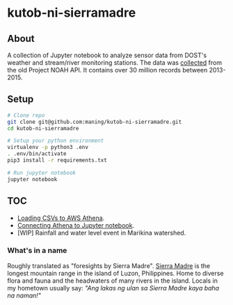 # kutob-ni-sierramadre

## About

A collection of Jupyter notebook to analyze sensor data from DOST's weather and stream/river monitoring stations.
The data was [collected](https://github.com/mbasa/dostSensor/) from the old Project NOAH API.  It contains over 30 million records between 2013-2015.

## Setup

```sh
# Clone repo
git clone git@github.com:maning/kutob-ni-sierramadre.git
cd kutob-ni-sierramadre

# Setup your python environment
virtualenv -p python3 .env
. .env/bin/activate
pip3 install -r requirements.txt

# Run jupyter notebook
jupyter notebook
```

## TOC

* [Loading CSVs to AWS Athena](loading-to-athena.ipynb).
* [Connecting Athena to Jupyter notebook](athena-to-pandas.ipynb).
* [WIP] Rainfall and water level event in Marikina watershed.

### What's in a name

Roughly translated as "foresights by Sierra Madre".  [Sierra Madre](https://en.wikipedia.org/wiki/Sierra_Madre_(Philippines)) is the longest mountain range in the island of Luzon, Philippines.  Home to diverse flora and fauna and the headwaters of many rivers in the island.  Locals in my hometown usually say: *"Ang lakas ng ulan sa Sierra Madre kaya baha na naman!"* 
